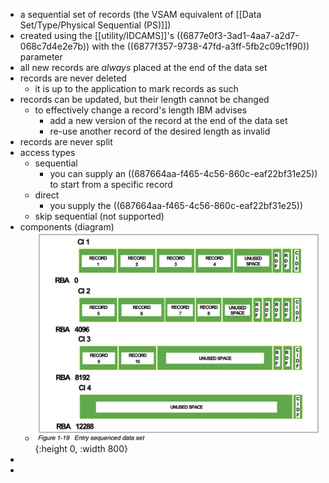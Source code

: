 - a sequential set of records (the VSAM equivalent of [[Data Set/Type/Physical Sequential (PS)]])
- created using the [[utility/IDCAMS]]'s ((6877e0f3-3ad1-4aa7-a2d7-068c7d4e2e7b)) with the ((6877f357-9738-47fd-a3ff-5fb2c09c1f90)) parameter
- all new records are _always_ placed at the end of the data set
- records are never deleted
	- it is up to the application to mark records as such
- records can be updated, but their length cannot be changed
	- to effectively change a record's length IBM advises
		- add a new version of the record at the end of the data set
		- re-use another record of the desired length as invalid
- records are never split
- access types
	- sequential
		- you can supply an ((687664aa-f465-4c56-860c-eaf22bf31e25)) to start from a specific record
	- direct
		- you supply the ((687664aa-f465-4c56-860c-eaf22bf31e25))
	- skip sequential (not supported)
- components (diagram)
	- ![image.png](../assets/image_1752692121054_0.png){:height 0, :width 800}
-
-